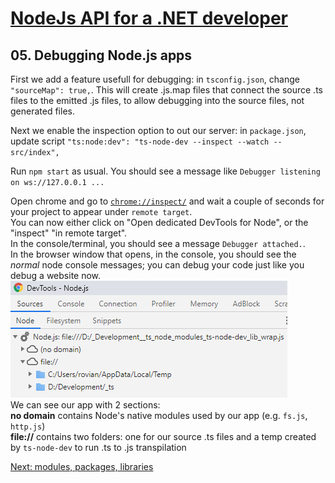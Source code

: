 # [NodeJs API for a .NET developer](../README.md)



## 05. Debugging Node.js apps

First we add a feature usefull for debugging: in `tsconfig.json`, change `"sourceMap": true,`.
This will create .js.map files that connect the source .ts files to the emitted .js files, to allow debugging into the source files, not generated files.

Next we enable the inspection option to out our server: in `package.json`, update script `"ts:node:dev": "ts-node-dev --inspect --watch -- src/index",`

Run `npm start` as usual. You should see a message like `Debugger listening on ws://127.0.0.1 ...`

Open chrome and go to [`chrome://inspect/`](chrome://inspect/) and wait a couple of seconds for your project to appear under `remote target`.  
You can now either click on "Open dedicated DevTools for Node", or the "inspect" "in remote target".  
In the console/terminal, you should see a message `Debugger attached.`.  
In the browser window that opens, in the console, you should see the *normal* node console messages; you can debug your code just like you debug a website now.  
![Chrome Debugger](assets/chrome-debugger.png)  
We can see our app with 2 sections:  
**no domain** contains Node's native modules used by our app (e.g. `fs.js`, `http.js`)  
**file://** contains two folders: one for our source .ts files and a temp created by `ts-node-dev` to run .ts to .js transpilation





[Next: modules, packages, libraries](06-modules-packages-libraries.md)

